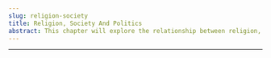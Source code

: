 ```yaml
---
slug: religion-society
title: Religion, Society And Politics
abstract: This chapter will explore the relationship between religion, society, and politics in Indonesia.
---
```



---